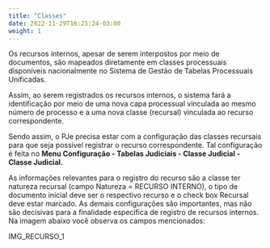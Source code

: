 ```yaml
---
title: "Classes"
date: 2022-11-29T16:25:24-03:00
weight: 1
---
```


Os recursos internos, apesar de serem interpostos por meio de documentos, são mapeados diretamente em classes processuais disponíveis nacionalmente no Sistema de Gestão de Tabelas Processuais Unificadas.

Assim, ao serem registrados os recursos internos, o sistema fará a identificação por meio de uma nova capa processual vinculada ao mesmo número de processo e a uma nova classe (recursal) vinculada ao recurso correspondente.

Sendo assim, o PJe precisa estar com a configuração das classes recursais para que seja possível registrar o recurso correspondente. Tal configuração é feita no **Menu Configuração - Tabelas Judiciais - Classe Judicial - Classe Judicial.**

As informações relevantes para o registro do recurso são a classe ter natureza recursal (campo Natureza = RECURSO INTERNO), o tipo de documento inicial deve ser o respectivo recurso e o check box Recursal deve estar marcado. As demais configurações são importantes, mas não são decisivas para a finalidade específica de registro de recursos internos. Na imagem abaixo você observa os campos mencionados:

IMG_RECURSO_1
